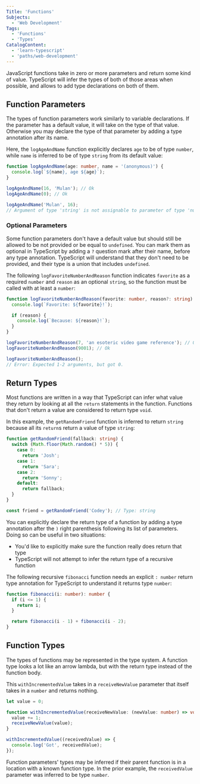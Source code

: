 ```yaml
---
Title: 'Functions'
Subjects:
  - 'Web Development'
Tags:
  - 'Functions'
  - 'Types'
CatalogContent:
  - 'learn-typescript'
  - 'paths/web-development'
---
```


JavaScript functions take in zero or more parameters and return some kind of value.
TypeScript will infer the types of both of those areas when possible, and allows to add type declarations on both of them.

## Function Parameters

The types of function parameters work similarly to variable declarations.
If the parameter has a default value, it will take on the type of that value.
Otherwise you may declare the type of that parameter by adding a type annotation after its name.

Here, the `logAgeAndName` function explicitly declares `age` to be of type `number`, while `name` is inferred to be of type `string` from its default value:

```ts
function logAgeAndName(age: number, name = '(anonymous)') {
  console.log(`${name}, age ${age}`);
}

logAgeAndName(16, 'Mulan'); // Ok
logAgeAndName(0); // Ok

logAgeAndName('Mulan', 16);
// Argument of type 'string' is not assignable to parameter of type 'number'
```

### Optional Parameters

Some function parameters don't have a default value but should still be allowed to be not provided or be equal to `undefined`.
You can mark them as optional in TypeScript by adding a `?` question mark after their name, before any type annotation.
TypeScript will understand that they don't need to be provided, and their type is a union that includes `undefined`.

The following `logFavoriteNumberAndReason` function indicates `favorite` as a required `number` and `reason` as an optional `string`, so the function must be called with at least a `number`:

```ts
function logFavoriteNumberAndReason(favorite: number, reason?: string) {
  console.log(`Favorite: ${favorite}!`);

  if (reason) {
    console.log(`Because: ${reason}!`);
  }
}

logFavoriteNumberAndReason(7, 'an esoteric video game reference'); // Ok
logFavoriteNumberAndReason(9001); // Ok

logFavoriteNumberAndReason();
// Error: Expected 1-2 arguments, but got 0.
```

## Return Types

Most functions are written in a way that TypeScript can infer what value they return by looking at all the `return` statements in the function.
Functions that don't return a value are considered to return type `void`.

In this example, the `getRandomFriend` function is inferred to return `string` because all its `return`s return a value of type `string`:

```ts
function getRandomFriend(fallback: string) {
  switch (Math.floor(Math.random() * 5)) {
    case 0:
      return 'Josh';
    case 1:
      return 'Sara';
    case 2:
      return 'Sonny';
    default:
      return fallback;
  }
}

const friend = getRandomFriend('Codey'); // Type: string
```

You can explicitly declare the return type of a function by adding a type annotation after the `)` right parenthesis following its list of parameters.
Doing so can be useful in two situations:

- You'd like to explicitly make sure the function really does return that type
- TypeScript will not attempt to infer the return type of a recursive function

The following recursive `fibonacci` function needs an explicit `: number` return type annotation for TypeScript to understand it returns type `number`:

```ts
function fibonacci(i: number): number {
  if (i <= 1) {
    return i;
  }

  return fibonacci(i - 1) + fibonacci(i - 2);
}
```

## Function Types

The types of functions may be represented in the type system.
A function type looks a lot like an arrow lambda, but with the return type instead of the function body.

This `withIncrementedValue` takes in a `receiveNewValue` parameter that itself takes in a `number` and returns nothing.

```ts
let value = 0;

function withIncrementedValue(receiveNewValue: (newValue: number) => void) {
  value += 1;
  receiveNewValue(value);
}

withIncrementedValue((receivedValue) => {
  console.log('Got', receivedValue);
});
```

Function parameters' types may be inferred if their parent function is in a location with a known function type.
In the prior example, the `receivedValue` parameter was inferred to be type `number`.
